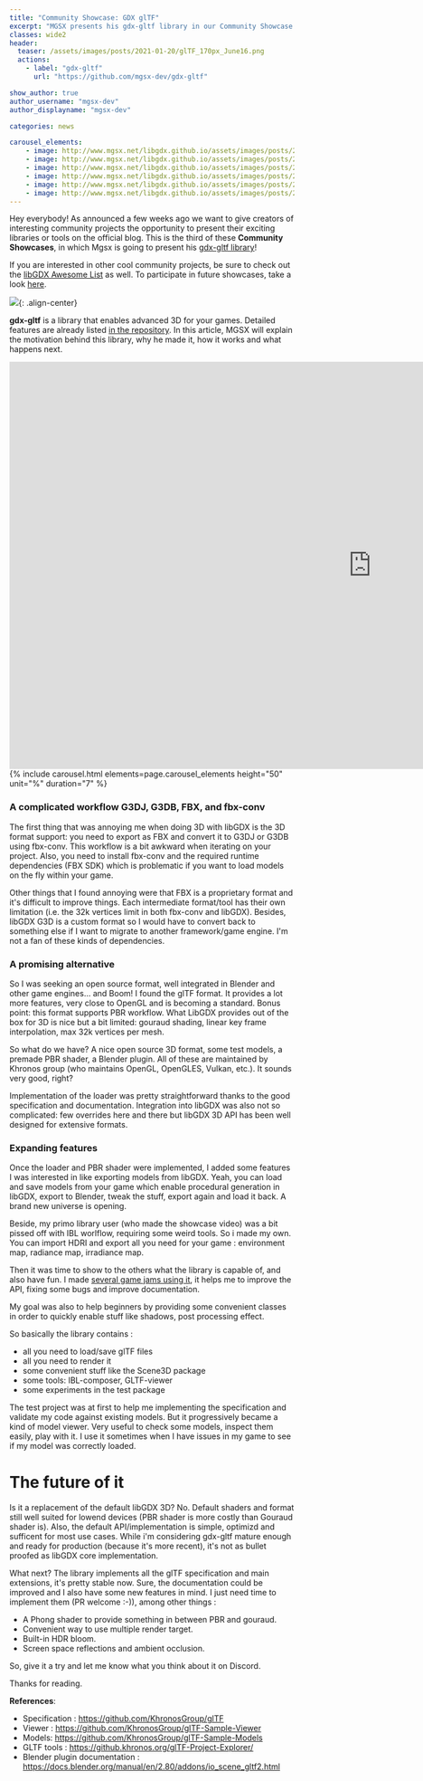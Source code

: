 ```yaml
---
title: "Community Showcase: GDX glTF"
excerpt: "MGSX presents his gdx-gltf library in our Community Showcase!"
classes: wide2
header:
  teaser: /assets/images/posts/2021-01-20/glTF_170px_June16.png
  actions:
    - label: "gdx-gltf"
      url: "https://github.com/mgsx-dev/gdx-gltf"

show_author: true
author_username: "mgsx-dev"
author_displayname: "mgsx-dev"

categories: news

carousel_elements:
    - image: http://www.mgsx.net/libgdx.github.io/assets/images/posts/2021-01-20/multiverse-racer.png
    - image: http://www.mgsx.net/libgdx.github.io/assets/images/posts/2021-01-20/santa-and-the-giant-cake.png
    - image: http://www.mgsx.net/libgdx.github.io/assets/images/posts/2021-01-20/lendigastel.png
    - image: http://www.mgsx.net/libgdx.github.io/assets/images/posts/2021-01-20/gdx-man.png
    - image: http://www.mgsx.net/libgdx.github.io/assets/images/posts/2021-01-20/ibl-composer.png
    - image: http://www.mgsx.net/libgdx.github.io/assets/images/posts/2021-01-20/gltf-viewer.png
---
```


<div class="notice--primary">
  <p>
    Hey everybody! As announced a few weeks ago we want to give creators of interesting community projects the opportunity to present their exciting libraries or tools on the official blog. This is the third of these <b>Community Showcases</b>, in which Mgsx is going to present his <a href="https://github.com/mgsx-dev/gdx-gltf">gdx-gltf library</a>!
  </p>
  <p>
    If you are interested in other cool community projects, be sure to check out the <a href="https://github.com/rafaskb/awesome-libgdx#readme">libGDX Awesome List</a> as well. To participate in future showcases, take a look <a href="https://github.com/libgdx/libgdx.github.io/wiki/Community-Showcases">here</a>.
  </p>
</div>

![](http://www.mgsx.net/libgdx.github.io/assets/images/posts/2021-01-20/glTF_170px_June16.png){: .align-center}

**gdx-gltf** is a library that enables advanced 3D for your games. Detailed features are already listed [in the repository](https://github.com/mgsx-dev/gdx-gltf). In this article, MGSX will explain the motivation behind this library, why he made it, how it works and what happens next.

<iframe width="1280" height="720" src="https://www.youtube.com/embed/xxx?autoplay=0" frameborder="0" allowfullscreen></iframe>

<div style="margin-left: auto; margin-right: auto;">
      {% include carousel.html elements=page.carousel_elements height="50" unit="%" duration="7" %}
</div>

### A complicated workflow G3DJ, G3DB, FBX, and fbx-conv

The first thing that was annoying me when doing 3D with libGDX is the 3D format support: you need to export as FBX and convert it to G3DJ or G3DB using fbx-conv. This workflow is a bit awkward when iterating on your project. Also, you need to install fbx-conv and the required runtime dependencies (FBX SDK) which is problematic if you want to load models on the fly within your game.

Other things that I found annoying were that FBX is a proprietary format and it's difficult to improve things. Each intermediate format/tool has their own limitation (i.e. the 32k vertices limit in both fbx-conv and libGDX).
Besides, libGDX G3D is a custom format so I would have to convert back to something else if I want to migrate to another framework/game engine. I'm not a fan of these kinds of dependencies.

### A promising alternative

So I was seeking an open source format, well integrated in Blender and other game engines... and Boom! I found the glTF format. It provides a lot more features, very close to OpenGL and is becoming a standard. Bonus point: this format supports PBR workflow. What LibGDX provides out of the box for 3D is nice but a bit limited: gouraud shading, linear key frame interpolation, max 32k vertices per mesh.

So what do we have? A nice open source 3D format, some test models, a premade PBR shader, a Blender plugin. All of these are maintained by Khronos group (who maintains OpenGL, OpenGLES, Vulkan, etc.). It sounds very good, right?

Implementation of the loader was pretty straightforward thanks to the good specification and documentation. Integration into libGDX was also not so complicated: few overrides here and there but libGDX 3D API has been well designed for extensive formats.

### Expanding features

Once the loader and PBR shader were implemented, I added some features I was interested in like exporting models from libGDX. Yeah, you can load and save models from your game which enable procedural generation in libGDX, export to Blender, tweak the stuff, export again and load it back. A brand new universe is opening.

Beside, my primo library user (who made the showcase video) was a bit pissed off with IBL worlflow, requiring some weird tools. So i made my own. You can import HDRI and export all you need for your game : environment map, radiance map, irradiance map.

Then it was time to show to the others what the library is capable of, and also have fun. I made [several game jams using it](https://github.com/mgsx-dev/gdx-gltf#demo-and-gallery), it helps me to improve the API, fixing some bugs and improve documentation.

My goal was also to help beginners by providing some convenient classes in order to quickly enable stuff like shadows, post processing effect.

So basically the library contains :
* all you need to load/save glTF files
* all you need to render it
* some convenient stuff like the Scene3D package
* some tools: IBL-composer, GLTF-viewer
* some experiments in the test package

The test project was at first to help me implementing the specification and validate my code against existing models. But it progressively became a kind of model viewer. Very useful to check some models, inspect them easily, play with it. I use it sometimes when I have issues in my game to see if my model was correctly loaded.

# The future of it

Is it a replacement of the default libGDX 3D? No. Default shaders and format still well suited for lowend devices (PBR shader is more costly than Gouraud shader is). Also, the default API/implementation is simple, optimizd and sufficent for most use cases.
While i'm considering gdx-gltf mature enough and ready for production (because it's more recent), it's not as bullet proofed as libGDX core implementation.

What next? The library implements all the glTF specification and main extensions, it's pretty stable now. Sure, the documentation could be improved and I also have some new features in mind. I just need time to implement them (PR welcome :-)), among other things : 
* A Phong shader to provide something in between PBR and gouraud.
* Convenient way to use multiple render target.
* Built-in HDR bloom.
* Screen space reflections and ambient occlusion.

So, give it a try and let me know what you think about it on Discord.

Thanks for reading.

**References**:
* Specification : <https://github.com/KhronosGroup/glTF>
* Viewer : <https://github.com/KhronosGroup/glTF-Sample-Viewer>
* Models: <https://github.com/KhronosGroup/glTF-Sample-Models>
* GLTF tools : <https://github.khronos.org/glTF-Project-Explorer/>
* Blender plugin documentation : <https://docs.blender.org/manual/en/2.80/addons/io_scene_gltf2.html>
